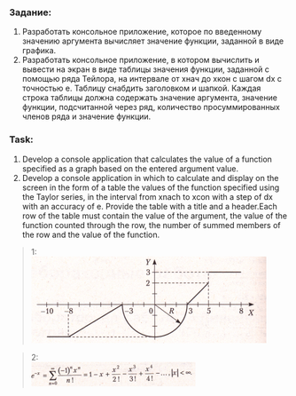### Задание:
1. Разработать консольное приложение, которое по введенному значению аргумента вычисляет значение функции, заданной в виде графика. 
2. Разработать консольное приложение, в котором вычислить и вывести на экран в виде таблицы значения функции, заданной с помощью ряда Тейлора, на интервале от xнач до xкон с шагом dx с точностью e. Таблицу снабдить заголовком и шапкой. Каждая строка таблицы должна содержать значение аргумента, значение функции, подсчитанной через ряд, количество просуммированных членов ряда и значение функции.

### Task:
1. Develop a console application that calculates the value of a function specified as a graph based on the entered argument value.
2. Develop a console application in which to calculate and display on the screen in the form of a table the values of the function specified using the Taylor series, in the interval from xnach to xcon with a step of dx with an accuracy of e. Provide the table with a title and a header.Each row of the table must contain the value of the argument, the value of the function counted through the row, the number of summed members of the row and the value of the function.


>1:</br>
![Task1](Task1_graph.png?raw=true)

>2:</br>
![Task2](Task2_equation.png?raw=true)
